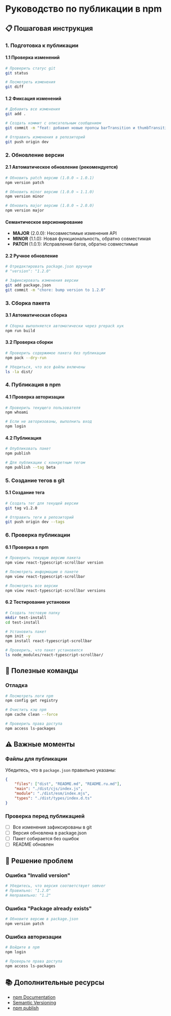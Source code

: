 # Руководство по публикации в npm

## 📋 Пошаговая инструкция

### 1. Подготовка к публикации

#### 1.1 Проверка изменений

```bash
# Проверить статус git
git status

# Посмотреть изменения
git diff
```

#### 1.2 Фиксация изменений

```bash
# Добавить все изменения
git add .

# Создать коммит с описательным сообщением
git commit -m "feat: добавил новые пропсы barTransition и thumbTransition"

# Отправить изменения в репозиторий
git push origin dev
```

### 2. Обновление версии

#### 2.1 Автоматическое обновление (рекомендуется)

```bash
# Обновить patch версию (1.0.0 → 1.0.1)
npm version patch

# Обновить minor версию (1.0.0 → 1.1.0)
npm version minor

# Обновить major версию (1.0.0 → 2.0.0)
npm version major
```

#### Семантическое версионирование

- **MAJOR** (2.0.0): Несовместимые изменения API
- **MINOR** (1.1.0): Новая функциональность, обратно совместимая
- **PATCH** (1.0.1): Исправления багов, обратно совместимые

#### 2.2 Ручное обновление

```bash
# Отредактировать package.json вручную
# "version": "1.2.0"

# Зафиксировать изменения версии
git add package.json
git commit -m "chore: bump version to 1.2.0"
```

### 3. Сборка пакета

#### 3.1 Автоматическая сборка

```bash
# Сборка выполняется автоматически через prepack хук
npm run build
```

#### 3.2 Проверка сборки

```bash
# Проверить содержимое пакета без публикации
npm pack --dry-run

# Убедиться, что все файлы включены
ls -la dist/
```

### 4. Публикация в npm

#### 4.1 Проверка авторизации

```bash
# Проверить текущего пользователя
npm whoami

# Если не авторизованы, выполнить вход
npm login
```

#### 4.2 Публикация

```bash
# Опубликовать пакет
npm publish

# Для публикации с конкретным тегом
npm publish --tag beta
```

### 5. Создание тегов в git

#### 5.1 Создание тега

```bash
# Создать тег для текущей версии
git tag v1.2.0

# Отправить теги в репозиторий
git push origin dev --tags
```

### 6. Проверка публикации

#### 6.1 Проверка в npm

```bash
# Проверить текущую версию пакета
npm view react-typescript-scrollbar version

# Посмотреть информацию о пакете
npm view react-typescript-scrollbar

# Посмотреть все версии
npm view react-typescript-scrollbar versions
```

#### 6.2 Тестирование установки

```bash
# Создать тестовую папку
mkdir test-install
cd test-install

# Установить пакет
npm init -y
npm install react-typescript-scrollbar

# Проверить, что пакет установился
ls node_modules/react-typescript-scrollbar/
```

## 🔧 Полезные команды

### Отладка

```bash
# Посмотреть логи npm
npm config get registry

# Очистить кэш npm
npm cache clean --force

# Проверить права доступа
npm access ls-packages
```

## ⚠️ Важные моменты

### Файлы для публикации

Убедитесь, что в `package.json` правильно указаны:

```json
{
	"files": ["dist", "README.md", "README.ru.md"],
	"main": "./dist/cjs/index.js",
	"module": "./dist/esm/index.mjs",
	"types": "./dist/types/index.d.ts"
}
```

### Проверка перед публикацией

- [ ] Все изменения зафиксированы в git
- [ ] Версия обновлена в package.json
- [ ] Пакет собирается без ошибок
- [ ] README обновлен

## 🚨 Решение проблем

### Ошибка "Invalid version"

```bash
# Убедитесь, что версия соответствует semver
# Правильно: "1.2.0"
# Неправильно: "1.2"
```

### Ошибка "Package already exists"

```bash
# Обновите версию в package.json
npm version patch
```

### Ошибка авторизации

```bash
# Войдите в npm
npm login

# Проверьте права доступа
npm access ls-packages
```

## 📚 Дополнительные ресурсы

- [npm Documentation](https://docs.npmjs.com/)
- [Semantic Versioning](https://semver.org/)
- [npm publish](https://docs.npmjs.com/cli/v8/commands/npm-publish)
